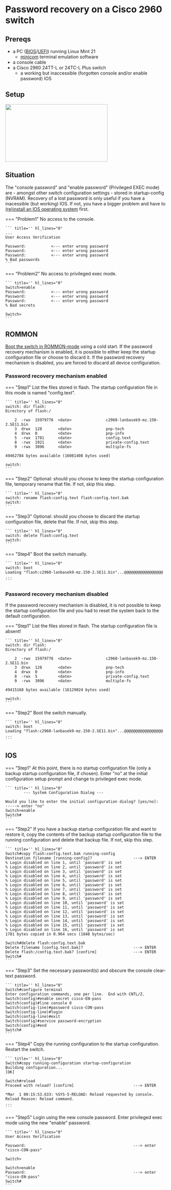 # Password recovery on a Cisco 2960 switch

## Prereqs
* a PC ([BIOS](../../tutorials/windows11-linuxmint21-dual-boot-bios-clonezilla/)/[UEFI](../../tutorials/windows11-linuxmint21-dual-boot-uefi/)) running Linux Mint 21
    * [minicom](../use-minicom-linux-mint/index.md) terminal emulation software
* a console cable
* a Cisco 2960 24TT-L or 24TC-L Plus switch
    * a working but inaccessible (forgotten console and/or enable password) IOS

## Setup

<img src="console-access.png" width="320" height="180"/>

## Situation
The "console password" and "enable password" (Privileged EXEC mode) are - amongst other switch configuration settings - stored in startup-config (NVRAM). Recovery of a lost password is only useful if you have a inacessible (but working) IOS. If not, you have a bigger problem and have to [(re)install an IOS operating system](../reinstall-ios-cisco2960/index.md) first.

=== "Problem1"
    No access to the console.

    ``` title='' hl_lines="0"
    ...
    User Access Verification

    Password:           <--- enter wrong password
    Password:           <--- enter wrong password
    Password:           <--- enter wrong password
    % Bad passwords
    ```

=== "Problem2"
    No access to privileged exec mode.

    ``` title='' hl_lines="0"
    Switch>enable
    Password:           <--- enter wrong password
    Password:           <--- enter wrong password
    Password:           <--- enter wrong password
    % Bad secrets

    Switch>
    ```

## ROMMON
[Boot the switch in ROMMON-mode](../access-cisco-device-rommon/index.md) using a cold start. If the password recovery mechanism is enabled, it is possible to either keep the startup configuration file or choose to discard it. If the password recovery mechanism is disabled, you are forced to discard all device configuration.

### Password recovery mechanism enabled


=== "Step1"
    List the files stored in flash. The startup configuration file in this mode is named "config.text".

    ``` title='' hl_lines="0"
    switch: dir flash:
    Directory of flash:/

        2  -rwx  15979776  <date>               c2960-lanbasek9-mz.150-2.SE11.bin
        3  drwx  128       <date>               pnp-tech
        4  drwx  0         <date>               pnp-info
        5  -rwx  1781      <date>               config.text
        8  -rwx  1921      <date>               private-config.text
        9  -rwx  3096      <date>               multiple-fs

    49462784 bytes available (16081408 bytes used)

    switch: 
    ```

=== "Step2"
    Optional: should you choose to keep the startup configuration file, temporary rename that file. If not, skip this step.

    ``` title='' hl_lines="0"
    switch: rename flash:config.text flash:config.text.bak
    switch:
    ```

=== "Step3"
    Optional: should you choose to discard the startup configuration file, delete that file. If not, skip this step.

    ``` title='' hl_lines="0"
    switch: delete flash:config.text
    switch:
    ```

=== "Step4"
    Boot the switch manually.

    ``` title='' hl_lines="0"
    switch: boot
    Loading "flash:c2960-lanbasek9-mz.150-2.SE11.bin"...@@@@@@@@@@@@@@@@@
    ...
    ```

### Password recovery mechanism disabled
If the password recovery mechanism is disabled, it is not possible to keep the startup configuration file and you had to reset the system back to the default configuration.

=== "Step1"
    List the files stored in flash. The startup configuration file is absent!

    ``` title='' hl_lines="0"
    switch: dir flash:
    Directory of flash:/

        2  -rwx  15979776  <date>               c2960-lanbasek9-mz.150-2.SE11.bin
        3  drwx  128       <date>               pnp-tech
        4  drwx  0         <date>               pnp-info
        8  -rwx  5         <date>               private-config.text
        9  -rwx  3096      <date>               multiple-fs

    49415168 bytes available (16129024 bytes used)

    switch: 
    ```

=== "Step2"
    Boot the switch manually.

    ``` title='' hl_lines="0"
    switch: boot
    Loading "flash:c2960-lanbasek9-mz.150-2.SE11.bin"...@@@@@@@@@@@@@@@@@
    ...
    ```

## IOS

=== "Step1"
    At this point, there is no startup configuration file (only a backup startup configuration file, if chosen). Enter "no" at the initial configuration setup prompt and change to privileged exec mode.

    ``` title='' hl_lines="0"
            --- System Configuration Dialog ---

    Would you like to enter the initial configuration dialog? [yes/no]:     -----> enter "no"
    Switch>enable
    Switch#
    ```

=== "Step2"
    If you have a backup startup configuration file and want to restore it, copy the contents of the backup startup configuration file to the running configuration and delete that backup file. If not, skip this step.

    ``` title='' hl_lines="0"
    Switch#copy flash:config.text.bak running-config
    Destination filename [running-config]?                  ---> ENTER
    % Login disabled on line 1, until 'password' is set
    % Login disabled on line 2, until 'password' is set
    % Login disabled on line 3, until 'password' is set
    % Login disabled on line 4, until 'password' is set
    % Login disabled on line 5, until 'password' is set
    % Login disabled on line 6, until 'password' is set
    % Login disabled on line 7, until 'password' is set
    % Login disabled on line 8, until 'password' is set
    % Login disabled on line 9, until 'password' is set
    % Login disabled on line 10, until 'password' is set
    % Login disabled on line 11, until 'password' is set
    % Login disabled on line 12, until 'password' is set
    % Login disabled on line 13, until 'password' is set
    % Login disabled on line 14, until 'password' is set
    % Login disabled on line 15, until 'password' is set
    % Login disabled on line 16, until 'password' is set
    1781 bytes copied in 0.964 secs (1848 bytes/sec)
    
    Switch#delete flash:config.text.bak
    Delete filename [config.text.bak]?                      ---> ENTER
    Delete flash:/config.text.bak? [confirm]                ---> ENTER
    Switch#
    ```

=== "Step3"
    Set the necessary password(s) and obscure the console clear-text password.

    ``` title='' hl_lines="0"
    Switch#configure terminal 
    Enter configuration commands, one per line.  End with CNTL/Z.
    Switch(config)#enable secret cisco-EN-pass
    Switch(config)#line console 0
    Switch(config-line)#password cisco-CON-pass
    Switch(config-line)#login
    Switch(config-line)#exit
    Switch(config)#service password-encryption 
    Switch(config)#end
    Switch#
    ```

=== "Step4"
    Copy the running configuration to the startup configuration. Restart the switch.

    ``` title='' hl_lines="0"
    Switch#copy running-configuration startup-configuration         
    Building configuration...
    [OK]

    Switch#reload
    Proceed with reload? [confirm]                          ---> ENTER

    *Mar  1 00:15:53.633: %SYS-5-RELOAD: Reload requested by console. Reload Reason: Reload command.
    ...
    ```

=== "Step5"
    Login using the new console password. Enter privileged exec mode using the new "enable" password.

    ``` title='' hl_lines="0"
    User Access Verification

    Password:                                               ---> enter "cisco-CON-pass"

    Switch>

    Switch>enable
    Password:                                               ---> enter "cisco-EN-pass"
    Switch#
    ```